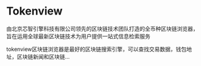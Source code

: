 # Tokenview


由北京芯智引擎科技有限公司领先的区块链技术团队打造的全币种区块链浏览器，旨在运用全球最新区块链技术为用户提供一站式信息检索服务

‎tokenview‎‎区块链浏览器是最好的区块链搜索引擎，可以查找交易数据，钱包地址，区块链新闻和区块链...‎
